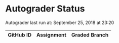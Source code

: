 # Autograder Status
Autograder last run at: September 25, 2018 at 23:20

| GitHub ID | Assignment | Graded Branch |
|-----------|------------|---------------|
